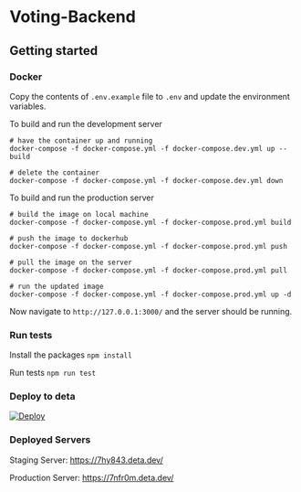 # Voting-Backend

## Getting started

### Docker

Copy the contents of `.env.example` file to `.env` and update the environment variables.

To build and run the development server

```shell
# have the container up and running
docker-compose -f docker-compose.yml -f docker-compose.dev.yml up --build

# delete the container
docker-compose -f docker-compose.yml -f docker-compose.dev.yml down
```

To build and run the production server

```shell
# build the image on local machine
docker-compose -f docker-compose.yml -f docker-compose.prod.yml build

# push the image to dockerhub
docker-compose -f docker-compose.yml -f docker-compose.prod.yml push

# pull the image on the server
docker-compose -f docker-compose.yml -f docker-compose.prod.yml pull

# run the updated image
docker-compose -f docker-compose.yml -f docker-compose.prod.yml up -d
```

Now navigate to `http://127.0.0.1:3000/` and the server should be running.

### Run tests

Install the packages
`npm install`

Run tests
`npm run test`

### Deploy to deta

[![Deploy](https://button.deta.dev/1/svg)](https://go.deta.dev/deploy?repo=https://github.com/LeapChain/Voting-Backend)

### Deployed Servers

Staging Server: https://7hy843.deta.dev/

Production Server: https://7nfr0m.deta.dev/

